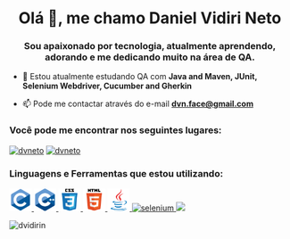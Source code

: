 <h1 align="center">Olá 👋, me chamo Daniel Vidiri Neto</h1>
<h3 align="center">Sou apaixonado por tecnologia, atualmente aprendendo, adorando e me dedicando muito na área de QA.</h3>

- 🌱 Estou atualmente estudando QA com **Java and Maven, JUnit, Selenium Webdriver, Cucumber and Gherkin**

- 📫 Pode me contactar através do e-mail **dvn.face@gmail.com**

<h3 align="left">Você pode me encontrar nos seguintes lugares:</h3>
<p align="left">
<a href="https://linkedin.com/in/dvneto" target="blank"><img align="center" src="https://raw.githubusercontent.com/rahuldkjain/github-profile-readme-generator/master/src/images/icons/Social/linked-in-alt.svg" alt="dvneto" height="30" width="40" /></a>
<a href="https://fb.com/dvneto" target="blank"><img align="center" src="https://raw.githubusercontent.com/rahuldkjain/github-profile-readme-generator/master/src/images/icons/Social/facebook.svg" alt="dvneto" height="30" width="40" /></a>
</p>

<h3 align="left">Linguagens e Ferramentas que estou utilizando:</h3>
<p align="left"> <a href="https://www.cprogramming.com/" target="_blank"> <img src="https://raw.githubusercontent.com/devicons/devicon/master/icons/c/c-original.svg" alt="c" width="40" height="40"/> </a> <a href="https://www.w3schools.com/cpp/" target="_blank"> <img src="https://raw.githubusercontent.com/devicons/devicon/master/icons/cplusplus/cplusplus-original.svg" alt="cplusplus" width="40" height="40"/> </a> <a href="https://www.w3schools.com/css/" target="_blank"> <img src="https://raw.githubusercontent.com/devicons/devicon/master/icons/css3/css3-original-wordmark.svg" alt="css3" width="40" height="40"/> </a> <a href="https://www.w3.org/html/" target="_blank"> <img src="https://raw.githubusercontent.com/devicons/devicon/master/icons/html5/html5-original-wordmark.svg" alt="html5" width="40" height="40"/> </a> <a href="https://www.java.com" target="_blank"> <img src="https://raw.githubusercontent.com/devicons/devicon/master/icons/java/java-original.svg" alt="java" width="40" height="40"/> </a> <a href="https://www.selenium.dev" target="_blank"> <img src="https://raw.githubusercontent.com/detain/svg-logos/780f25886640cef088af994181646db2f6b1a3f8/svg/selenium-logo.svg" alt="selenium" width="40" height="40"/> </a> <img src="https://cdn.jsdelivr.net/gh/devicons/devicon/icons/java/java-original-wordmark.svg" /> </p>

<p><img align="left" src="https://github-readme-stats.vercel.app/api/top-langs?username=dvidirin&show_icons=true&theme=dracula&locale=en&layout=compact" alt="dvidirin" /></p>
